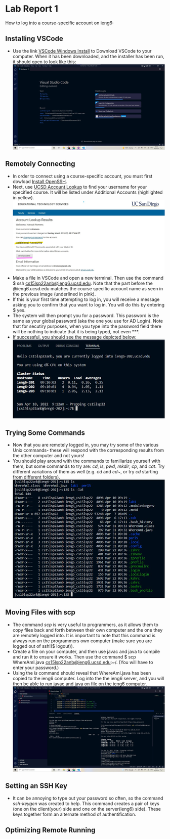 # Lab Report 1
How to log into a course-specific account on ieng6: <br>
## Installing VSCode <br>
- Use the link [VSCode Windows Install](https://go.microsoft.com/fwlink/?LinkID=534107) to Download VSCode to your computer. When it has been downloaded, and the installer has been run, it should open to look like this:
![Image](install-vscode.jpg)
## Remotely Connecting <br>
- In order to connect using a course-specific account, you must first dowload [Install OpenSSH](https://docs.microsoft.com/en-us/windows-server/administration/openssh/openssh_install_firstuse). <br>
- Next, use [UCSD Account Lookup](https://sdacs.ucsd.edu/~icc/index.php) to find your username for your specified course. It will be listed under Additional Accounts (highlighted in yellow).
![Image](find-account.jpg)
- Make a file in VSCode and open a new terminal. Then use the command $ ssh cs15lsp22anb@ieng6.ucsd.edu. Note that the part before the @ieng6.ucsd.edu matches the course specific account name as seen in the previous image (underlined in pink).
- If this is your first time attempting to log in, you will receive a message asking you to confirm that you want to log in. You will do this by entering $ yes.
- The system will then prompt you for a password. This password is the same as your global password (aka the one you use for AD Login). Note that for secutiry purposes, when you type into the password field there will be nothing to indicate that it is being typed, not even ***.
- If successful, you should see the message depicted below:
![Image](login.jpg)
## Trying Some Commands <br>
- Now that you are remotely logged in, you may try some of the various Unix commands- these will respond with the corresponding results from the other computer and not yours!
- You should play around with the commands to familiarize yourself with them, but some commands to try are: *cd*, *ls*, *pwd*, *mkdir*, *cp*, and *cat*. Try different variations of them as well (e.g. *cd* and *cd~*, or try *cd* starting from different folders).
![Image](commands.jpg)
## Moving Files with scp <br>
- The command *scp* is very useful to programmers, as it allows them to copy files back and forth between their own computer and the one they are remotely logged into. It is important to note that this command is always run on the programmers own computer (make sure you are logged out of ssh!($ logout)).
- Create a file on your computer, and then use javac and java to compile and run it to ensure it works. Then use the command $ scp WhereAmI.java cs15lsp22anb@ieng6.ucsd.edu:~/. (You will have to enter your password.)
- Using the *ls* command should reveal that WhereAmI.java has been copied to the ieng6 computer. Log into the the ieng6 server, and you will then be able to run javac and java on file on the ieng6 computer.
![Image](scp.jpg)
## Setting an SSH Key <br>
- It can be annoying to type out your password so often, so the command *ssh-keygen* was created to help. This command creates a pair of keys (one on the client(your) side and one on the server(ieng6) side). These keys together form an alternate method of authentification.
## Optimizing Remote Running <br>